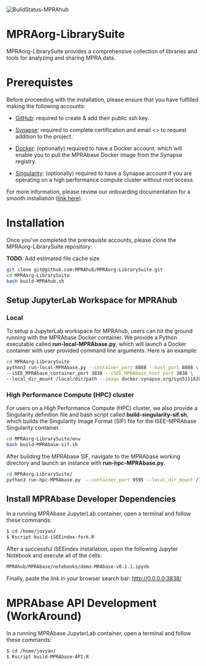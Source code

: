 ![BuildStatus-MPRAhub](https://github.com/MPRAhub/MPRAorg-LibrarySuite/actions/workflows/build-MPRAhub.yml/badge.svg?event=push)

# MPRAorg-LibrarySuite
MPRAorg-LibrarySuite provides a comprehensive collection of libraries and tools for analyzing and sharing MPRA data.

# Prerequistes 

Before proceeding with the installation, please ensure that you have fulfilled making the following accounts:

* [GitHub](https://github.com/signup?ref_cta=Sign+up&ref_loc=header+logged+out&ref_page=%2F&source=header-home): required to create & add their public ssh key.

* [Synapse](https://www.synapse.org/): required to complete certification and email <> to request addition to the project.

* [Docker](https://www.docker.com/): (optionally) required to have a Docker account, which will enable you to pull the MPRAbase Docker image from the Synapse registry.

* [Singularity](https://cloud.sylabs.io/?_gl=1*zlt1gk*_ga*MTU1Mzg2OTQxNy4xNjg0MTkxMzM5*_ga_X710KLJKK6*MTY4NDE5MTMzOS4xLjEuMTY4NDE5MTM0Ni4wLjAuMA..&_ga=2.118074254.606116961.1684191339-1553869417.1684191339): (optionally) required to have a Synapse account if you are operating on a high performance compute cluster without root access.

For more information, please review our onboarding documentation for a smooth installation ([link here](https://docs.google.com/document/d/1d23PDeozSP36U-4aWNFhE1knIbZ2HUiWTan9AsKQ-KY/edit?usp=sharing)).

# Installation

Once you've completed the prerequiste accounts, please clone the MPRAorg-LibrarySuite repository:

**TODO**: Add estimated file cache size

```bash
git clone git@github.com:MPRAhub/MPRAorg-LibrarySuite.git
cd MPRAorg-LibrarySuite
bash build-MPRAhub.sh
```

## Setup JupyterLab Workspace for MPRAhub
### Local

To setup a JupyterLab workspace for MPRAhub, users can hit the ground running with the MPRAbase Docker container. We provide a Python executable called **run-local-MPRAbase.py**, which will launch a Docker container with user provided command line arguments. Here is an example:

```bash
cd MPRAorg-LibrarySuite
python3 run-local-MPRAbase.py --container_port 8888 --host_port 8888 \
--iSEE_MPRAbase_container_port 3838 --iSEE_MPRAbase_host_port 3838 \
--local_dir_mount /local/dir/path --image docker.synapse.org/syn51118207/mprabase:arm64-v0.1.1
```

### High Performance Compute (HPC) cluster

For users on a High Performance Compute (HPC) cluster, we also provide a Singularity definition file and bash script called **build-singularity-sif.sh**, which builds the Singularity Image Format (SIF) file for the iSEE-MPRAbase Singularity container.

```bash
cd MPRAorg-LibrarySuite/env
bash build-MPRAbase-sif.sh
```

After building the MPRAbase SIF, navigate to the MPRAbase working directory and launch an instance with **run-hpc-MPRAbase.py**.

```bash
cd MPRAorg-LibrarySuite/
python3 run-hpc-MPRAbase.py  --container_port 9595 --local_dir_mount /local/dir/path --sif env/MPRAbase.sif
```

## Install MPRAbase Developer Dependencies

In a running MPRAbase JupyterLab container, open a terminal and follow these commands:

```bash
$ cd /home/jovyan/
$ Rscript build-iSEEindex-fork.R
```

After a successful iSEEindex installation, open the following Jupyter Notebook and execute all of the cells: 

```bash
MPRAhub/MPRAbase/notebooks/demo-MRAbase-v0.1.1.ipynb 
```

Finally, paste the link in your browser search bar: http://0.0.0.0:3838/

# MPRAbase API Development (**WorkAround**) 


In a running MPRAbase JupyterLab container, open a terminal and follow these commands:

```bash
$ cd /home/jovyan/
$ Rscript build-MPRAbase-API.R
```

